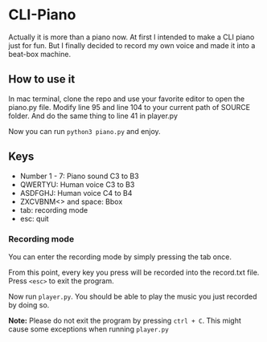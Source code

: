 # CLI-Piano

Actually it is more than a piano now. At first I intended to make a CLI piano just for fun. But I finally
decided to record my own voice and made it into a beat-box machine.
<br>

## How to use it

In mac terminal, clone the repo and use your favorite editor to open the piano.py file. Modify line 95 and 
line 104 to your current path of SOURCE folder. And do the same thing to line 41 in player.py

Now you can run `python3 piano.py` and enjoy.
<br>

## Keys
+ Number 1 - 7: Piano sound C3 to B3
+ QWERTYU: Human voice C3 to B3
+ ASDFGHJ: Human voice C4 to B4
+ ZXCVBNM<> and space: Bbox
+ tab: recording mode
+ esc: quit

### Recording mode
You can enter the recording mode by simply pressing the tab once.

From this point, every key you press will be recorded into the record.txt file.
Press `<esc>` to exit the program.

Now run `player.py`. You should be able to play the music you just recorded by
doing so.

**Note:** Please do not exit the program by pressing `ctrl + C`. This might cause some
exceptions when running `player.py`
